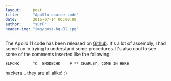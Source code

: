 ```yaml
---
layout:     post
title:      "Apollo source code"
date:       2016-07-14 00:00:00
author:     "surF"
header-img: "img/post-bg-02.jpg"
---
```


The Apollo 11 code has been released on
[Github](https://github.com/chrislgarry/Apollo-11). 
It's a lot of assembly, I had some fun in trying to understand some procedures.
It's also cool to see some of the comments inserted like the following:

``` assembly
ELFCHK      TC  SMODECHK    # ** CHARLEY, COME IN HERE
```

hackers... they are all alike! :)

